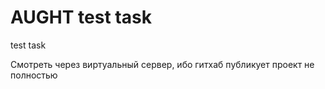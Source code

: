 # AUGHT test task
 test task 

Смотреть через виртуальный сервер, ибо гитхаб публикует проект не полностью 
